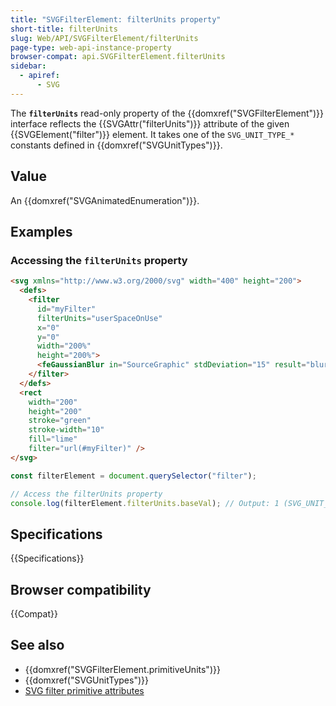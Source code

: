 ```yaml
---
title: "SVGFilterElement: filterUnits property"
short-title: filterUnits
slug: Web/API/SVGFilterElement/filterUnits
page-type: web-api-instance-property
browser-compat: api.SVGFilterElement.filterUnits
sidebar:
  - apiref:
      - SVG
---
```


The **`filterUnits`** read-only property of the {{domxref("SVGFilterElement")}} interface reflects the {{SVGAttr("filterUnits")}} attribute of the given {{SVGElement("filter")}} element. It takes one of the `SVG_UNIT_TYPE_*` constants defined in {{domxref("SVGUnitTypes")}}.

## Value

An {{domxref("SVGAnimatedEnumeration")}}.

## Examples

### Accessing the `filterUnits` property

```html
<svg xmlns="http://www.w3.org/2000/svg" width="400" height="200">
  <defs>
    <filter
      id="myFilter"
      filterUnits="userSpaceOnUse"
      x="0"
      y="0"
      width="200%"
      height="200%">
      <feGaussianBlur in="SourceGraphic" stdDeviation="15" result="blurred" />
    </filter>
  </defs>
  <rect
    width="200"
    height="200"
    stroke="green"
    stroke-width="10"
    fill="lime"
    filter="url(#myFilter)" />
</svg>
```

```js
const filterElement = document.querySelector("filter");

// Access the filterUnits property
console.log(filterElement.filterUnits.baseVal); // Output: 1 (SVG_UNIT_TYPE_USERSPACEONUSE)
```

## Specifications

{{Specifications}}

## Browser compatibility

{{Compat}}

## See also

- {{domxref("SVGFilterElement.primitiveUnits")}}
- {{domxref("SVGUnitTypes")}}
- [SVG filter primitive attributes](/en-US/docs/Web/SVG/Reference/Attribute#filters_attributes)
